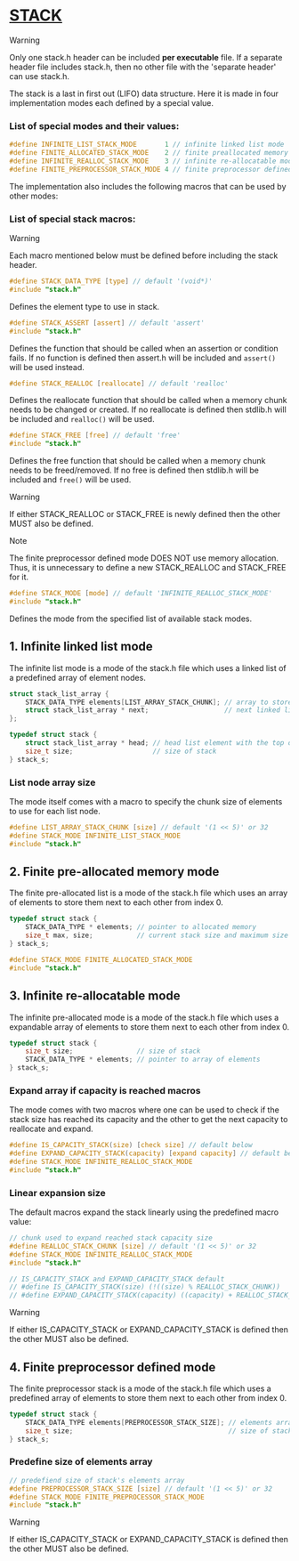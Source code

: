 # [STACK](https://en.wikipedia.org/wiki/Stack_(abstract_data_type))

> [!WARNING]
> Only one stack.h header can be included **per executable** file. If a separate header file includes stack.h, then no other file with the 'separate header' can use stack.h.

The stack is a last in first out (LIFO) data structure. Here it is made in four implementation modes each defined by a special value.

### List of special modes and their values:

```C
#define INFINITE_LIST_STACK_MODE       1 // infinite linked list mode
#define FINITE_ALLOCATED_STACK_MODE    2 // finite preallocated memory mode
#define INFINITE_REALLOC_STACK_MODE    3 // infinite re-allocatable mode
#define FINITE_PREPROCESSOR_STACK_MODE 4 // finite preprocessor defined mode
```

The implementation also includes the following macros that can be used by other modes:

### List of special stack macros:

> [!WARNING]
> Each macro mentioned below must be defined before including the stack header.

```C
#define STACK_DATA_TYPE [type] // default '(void*)'
#include "stack.h"
```
Defines the element type to use in stack.

```C
#define STACK_ASSERT [assert] // default 'assert'
#include "stack.h"
```
Defines the function that should be called when an assertion or condition fails. If no function is defined then assert.h will be included and ```assert()``` will be used instead.

```C
#define STACK_REALLOC [reallocate] // default 'realloc'
```
Defines the reallocate function that should be called when a memory chunk needs to be changed or created. If no reallocate is defined then stdlib.h will be included and ```realloc()``` will be used.

```C
#define STACK_FREE [free] // default 'free'
#include "stack.h"
```
Defines the free function that should be called when a memory chunk needs to be freed/removed. If no free is defined then stdlib.h will be included and ```free()``` will be used.

> [!WARNING]
> If either STACK_REALLOC or STACK_FREE is newly defined then the other MUST also be defined.

> [!NOTE]
> The finite preprocessor defined mode DOES NOT use memory allocation. Thus, it is unnecessary to define a new STACK_REALLOC and STACK_FREE for it.

```C
#define STACK_MODE [mode] // default 'INFINITE_REALLOC_STACK_MODE'
#include "stack.h"
```
Defines the mode from the specified list of available stack modes.

## 1. Infinite linked list mode

The infinite list mode is a mode of the stack.h file which uses a linked list of a predefined array of element nodes.

```C
struct stack_list_array {
    STACK_DATA_TYPE elements[LIST_ARRAY_STACK_CHUNK]; // array to store elements
    struct stack_list_array * next;                   // next linked list array
};

typedef struct stack {
    struct stack_list_array * head; // head list element with the top of the stack
    size_t size;                    // size of stack
} stack_s;
```

### List node array size
The mode itself comes with a macro to specify the chunk size of elements to use for each list node.

```C
#define LIST_ARRAY_STACK_CHUNK [size] // default '(1 << 5)' or 32
#define STACK_MODE INFINITE_LIST_STACK_MODE
#include "stack.h"
```

## 2. Finite pre-allocated memory mode

The finite pre-allocated list is a mode of the stack.h file which uses an array of elements to store them next to each other from index 0.

```C
typedef struct stack {
    STACK_DATA_TYPE * elements; // pointer to allocated memory
    size_t max, size;           // current stack size and maximum size
} stack_s;
```

```C
#define STACK_MODE FINITE_ALLOCATED_STACK_MODE
#include "stack.h"
```

## 3. Infinite re-allocatable mode

The infinite pre-allocated mode is a mode of the stack.h file which uses a expandable array of elements to store them next to each other from index 0.

```C
typedef struct stack {
    size_t size;                // size of stack
    STACK_DATA_TYPE * elements; // pointer to array of elements
} stack_s;
```

### Expand array if capacity is reached macros
The mode comes with two macros where one can be used to check if the stack size has reached its capacity and the other to get the next capacity to reallocate and expand.

```C
#define IS_CAPACITY_STACK(size) [check size] // default below
#define EXPAND_CAPACITY_STACK(capacity) [expand capacity] // default below
#define STACK_MODE INFINITE_REALLOC_STACK_MODE
#include "stack.h"
```

### Linear expansion size
The default macros expand the stack linearly using the predefined macro value:
```C
// chunk used to expand reached stack capacity size
#define REALLOC_STACK_CHUNK [size] // default '(1 << 5)' or 32
#define STACK_MODE INFINITE_REALLOC_STACK_MODE
#include "stack.h"

// IS_CAPACITY_STACK and EXPAND_CAPACITY_STACK default
// #define IS_CAPACITY_STACK(size) (!((size) % REALLOC_STACK_CHUNK))
// #define EXPAND_CAPACITY_STACK(capacity) ((capacity) + REALLOC_STACK_CHUNK)
```

> [!WARNING]
> If either IS_CAPACITY_STACK or EXPAND_CAPACITY_STACK is defined then the other MUST also be defined.

## 4. Finite preprocessor defined mode

The finite preprocessor stack is a mode of the stack.h file which uses a predefined array of elements to store them next to each other from index 0.

```C
typedef struct stack {
    STACK_DATA_TYPE elements[PREPROCESSOR_STACK_SIZE]; // elements array
    size_t size;                                       // size of stack
} stack_s;
```
### Predefine size of elements array

```C
// predefiend size of stack's elements array
#define PREPROCESSOR_STACK_SIZE [size] // default '(1 << 5)' or 32
#define STACK_MODE FINITE_PREPROCESSOR_STACK_MODE
#include "stack.h"
```

> [!WARNING]
> If either IS_CAPACITY_STACK or EXPAND_CAPACITY_STACK is defined then the other MUST also be defined.

